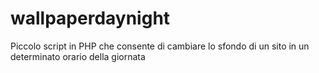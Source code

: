 # wallpaperdaynight
Piccolo script in PHP che consente di cambiare lo sfondo di un sito in un determinato orario della giornata
